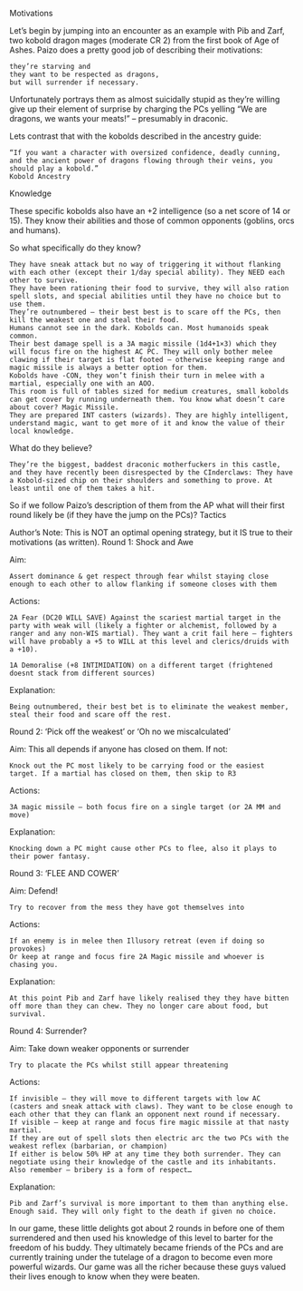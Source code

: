 
Motivations

Let’s begin by jumping into an encounter as an example with Pib and Zarf, two kobold dragon mages (moderate CR 2) from the first book of Age of Ashes. Paizo does a pretty good job of describing their motivations: 

    they’re starving and 
    they want to be respected as dragons, 
    but will surrender if necessary. 

Unfortunately portrays them as almost suicidally stupid as they’re willing give up their element of surprise by charging the PCs yelling “We are dragons, we wants your meats!” – presumably in draconic.

Lets contrast that with the kobolds described in the ancestry guide:

    “If you want a character with oversized confidence, deadly cunning, and the ancient power of dragons flowing through their veins, you should play a kobold.” 
    Kobold Ancestry

Knowledge

These specific kobolds also have an +2 intelligence (so a net score of 14 or 15). They know their abilities and those of common opponents (goblins, orcs and humans). 

So what specifically do they know?

    They have sneak attack but no way of triggering it without flanking with each other (except their 1/day special ability). They NEED each other to survive. 
    They have been rationing their food to survive, they will also ration spell slots, and special abilities until they have no choice but to use them.
    They’re outnumbered – their best best is to scare off the PCs, then kill the weakest one and steal their food. 
    Humans cannot see in the dark. Kobolds can. Most humanoids speak common.
    Their best damage spell is a 3A magic missile (1d4+1×3) which they will focus fire on the highest AC PC. They will only bother melee clawing if their target is flat footed – otherwise keeping range and magic missile is always a better option for them.
    Kobolds have -CON, they won’t finish their turn in melee with a martial, especially one with an AOO.
    This room is full of tables sized for medium creatures, small kobolds can get cover by running underneath them. You know what doesn’t care about cover? Magic Missile.
    They are prepared INT casters (wizards). They are highly intelligent, understand magic, want to get more of it and know the value of their local knowledge.

What do they believe?

    They’re the biggest, baddest draconic motherfuckers in this castle, and they have recently been disrespected by the CInderclaws: They have a Kobold-sized chip on their shoulders and something to prove. At least until one of them takes a hit.

So if we follow Paizo’s description of them from the AP what will their first round likely be (if they have the jump on the PCs)?
Tactics

Author’s Note: This is NOT an optimal opening strategy, but it IS true to their motivations (as written).
Round 1: Shock and Awe 

Aim:

    Assert dominance & get respect through fear whilst staying close enough to each other to allow flanking if someone closes with them

Actions:

    2A Fear (DC20 WILL SAVE) Against the scariest martial target in the party with weak will (likely a fighter or alchemist, followed by a ranger and any non-WIS martial). They want a crit fail here – fighters will have probably a +5 to WILL at this level and clerics/druids with a +10).

    1A Demoralise (+8 INTIMIDATION) on a different target (frightened doesnt stack from different sources)

Explanation:

    Being outnumbered, their best bet is to eliminate the weakest member, steal their food and scare off the rest. 

Round 2: ‘Pick off the weakest’ or ‘Oh no we miscalculated’

Aim: This all depends if anyone has closed on them. If not:

    Knock out the PC most likely to be carrying food or the easiest target. If a martial has closed on them, then skip to R3

Actions:

    3A magic missile – both focus fire on a single target (or 2A MM and move)

Explanation: 

    Knocking down a PC might cause other PCs to flee, also it plays to their power fantasy. 

Round 3: ‘FLEE AND COWER’

Aim: Defend!

    Try to recover from the mess they have got themselves into

Actions:

    If an enemy is in melee then Illusory retreat (even if doing so provokes)
    Or keep at range and focus fire 2A Magic missile and whoever is chasing you.

Explanation:

    At this point Pib and Zarf have likely realised they they have bitten off more than they can chew. They no longer care about food, but survival.

Round 4: Surrender?

Aim: Take down weaker opponents or surrender

    Try to placate the PCs whilst still appear threatening

Actions:

    If invisible – they will move to different targets with low AC (casters and sneak attack with claws). They want to be close enough to each other that they can flank an opponent next round if necessary.
    If visible – keep at range and focus fire magic missile at that nasty martial.
    If they are out of spell slots then electric arc the two PCs with the weakest reflex (barbarian, or champion)
    If either is below 50% HP at any time they both surrender. They can negotiate using their knowledge of the castle and its inhabitants. Also remember – bribery is a form of respect…

Explanation:

    Pib and Zarf’s survival is more important to them than anything else. Enough said. They will only fight to the death if given no choice.

In our game, these little delights got about 2 rounds in before one of them surrendered and then used his knowledge of this level to barter for the freedom of his buddy. They ultimately became friends of the PCs and are currently training under the tutelage of a dragon to become even more powerful wizards. Our game was all the richer because these guys valued their lives enough to know when they were beaten.
